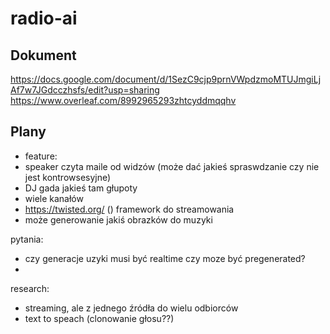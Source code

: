 # radio-ai

## Dokument
https://docs.google.com/document/d/1SezC9cjp9prnVWpdzmoMTUJmgiLjAf7w7JGdcczhsfs/edit?usp=sharing
https://www.overleaf.com/8992965293zhtcyddmqqhv

## Plany
- feature:
- speaker czyta maile od widzów (może dać jakieś spraswdzanie czy nie jest kontrowsesyjne)
- DJ gada jakieś tam głupoty
- wiele kanałów
- <https://twisted.org/> () framework do streamowania
- może generowanie jakiś obrazków do muzyki

pytania:

- czy generacje uzyki musi być realtime czy moze być pregenerated?
-  

research:

- streaming, ale z jednego źródła do wielu odbiorców
- text to speach (clonowanie głosu??)



